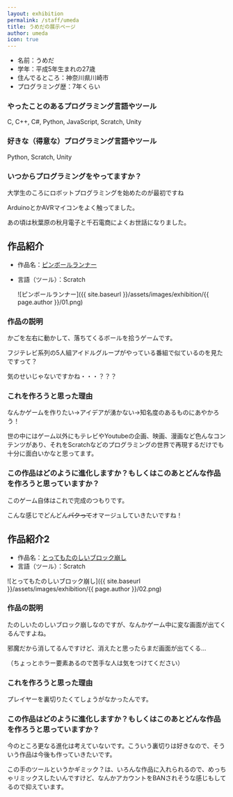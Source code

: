 ```yaml
---
layout: exhibition
permalink: /staff/umeda
title: うめだの展示ページ
author: umeda
icon: true
---
```

- 名前：うめだ
- 学年：平成5年生まれの27歳
- 住んでるところ：神奈川県川崎市
- プログラミング歴：7年くらい

### やったことのあるプログラミング言語やツール

C, C++, C#, Python, JavaScript, Scratch, Unity

### 好きな（得意な）プログラミング言語やツール

Python, Scratch, Unity

### いつからプログラミングをやってますか？

大学生のころにロボットプログラミングを始めたのが最初ですね

ArduinoとかAVRマイコンをよく触ってました。

あの頃は秋葉原の秋月電子と千石電商によくお世話になりました。

## 作品紹介

- 作品名：[ピンボールランナー](https://scratch.mit.edu/projects/417067531/)
- 言語（ツール）：Scratch

    ![ピンボールランナー]({{ site.baseurl }}/assets/images/exhibition/{{ page.author }}/01.png)

### 作品の説明

かごを左右に動かして、落ちてくるボールを拾うゲームです。

フジテレビ系列の5人組アイドルグループがやっている番組で似ているのを見たですって？

気のせいじゃないですかね・・・？？？

### これを作ろうと思った理由

なんかゲームを作りたい→アイデアが湧かない→知名度のあるものにあやかろう！

世の中にはゲーム以外にもテレビやYoutubeの企画、映画、漫画など色んなコンテンツがあり、それをScratchなどのプログラミングの世界で再現するだけでも十分に面白いかなと思ってます。

### この作品はどのように進化しますか？もしくはこのあとどんな作品を作ろうと思っていますか？

このゲーム自体はこれで完成のつもりです。

こんな感じでどんどん~~パクって~~オマージュしていきたいですね！

## 作品紹介2

- 作品名：[とってもたのしいブロック崩し](https://scratch.mit.edu/projects/520731268/)
- 言語（ツール）：Scratch

![とってもたのしいブロック崩し]({{ site.baseurl }}/assets/images/exhibition/{{ page.author }}/02.png)

### 作品の説明

たのしいたのしいブロック崩しなのですが、なんかゲーム中に変な画面が出てくるんですよね。

邪魔だから消してるんですけど、消えたと思ったらまだ画面が出てくる...

（ちょっとホラー要素あるので苦手な人は気をつけてください）

### これを作ろうと思った理由

プレイヤーを裏切りたくてしょうがなかったんです。

### この作品はどのように進化しますか？もしくはこのあとどんな作品を作ろうと思っていますか？

今のところ更なる進化は考えていないです。こういう裏切りは好きなので、そういう作品は今後も作っていきたいです。

この手のツールというかギミック？は、いろんな作品に入れられるので、めっちゃリミックスしたいんですけど、なんかアカウントをBANされそうな感じもしてるので抑えています。
